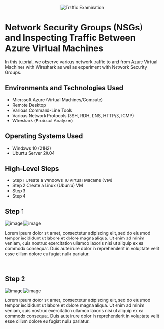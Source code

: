 <p align="center">
<img src="https://i.imgur.com/Ua7udoS.png" alt="Traffic Examination"/>
</p>

<h1>Network Security Groups (NSGs) and Inspecting Traffic Between Azure Virtual Machines</h1>
In this tutorial, we observe various network traffic to and from Azure Virtual Machines with Wireshark as well as experiment with Network Security Groups. <br />




<h2>Environments and Technologies Used</h2>

- Microsoft Azure (Virtual Machines/Compute)
- Remote Desktop
- Various Command-Line Tools
- Various Network Protocols (SSH, RDH, DNS, HTTP/S, ICMP)
- Wireshark (Protocol Analyzer)

<h2>Operating Systems Used </h2>

- Windows 10 (21H2)
- Ubuntu Server 20.04

<h2>High-Level Steps</h2>

- Step 1 Create a Windows 10 Virtual Machine (VM)
- Step 2 Create a Linux (Ubuntu) VM 
- Step 3 
- Step 4

<h2>Step 1</h2>

<p>
  
![image](https://github.com/user-attachments/assets/595cdca7-c65f-4a45-82c3-cb2ba45f9309)
![image](https://github.com/user-attachments/assets/1def5486-89da-49f0-8f42-02d8b3ea02ae)


</p>

<p>
Lorem ipsum dolor sit amet, consectetur adipiscing elit, sed do eiusmod tempor incididunt ut labore et dolore magna aliqua. Ut enim ad minim veniam, quis nostrud exercitation ullamco laboris nisi ut aliquip ex ea commodo consequat. Duis aute irure dolor in reprehenderit in voluptate velit esse cillum dolore eu fugiat nulla pariatur.
</p>
<br />


<h2>Step 2</h2>

<p>
  
![image](https://github.com/user-attachments/assets/7f00a886-64f1-4319-be3f-64c0a6f33d47)
![image](https://github.com/user-attachments/assets/b22338d5-dede-4315-83ae-b416d1c840c0)


</p>

<p>
Lorem ipsum dolor sit amet, consectetur adipiscing elit, sed do eiusmod tempor incididunt ut labore et dolore magna aliqua. Ut enim ad minim veniam, quis nostrud exercitation ullamco laboris nisi ut aliquip ex ea commodo consequat. Duis aute irure dolor in reprehenderit in voluptate velit esse cillum dolore eu fugiat nulla pariatur.
</p>
<br />

